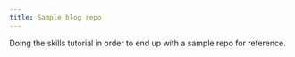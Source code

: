 ```yaml
---
title: Sample blog repo
---
```

Doing the skills tutorial in order to end up with a sample repo for reference.
